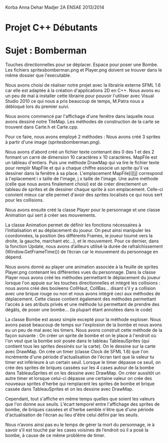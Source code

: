 Korba Anna
Dehar Madjer
2A ENSAE 2013/2014

Projet C++ Débutants
====================

Sujet : Bomberman
=================

Touches directionnelles pour se déplacer.
Espace pour poser une Bombe.
Les fichiers spritesbomberman.png et Player.png doivent se trouver dans le même dossier que l'executable.

Nous avons choisi de réaliser notre projet avec la librairie externe SFML 1.6 car elle est adaptée à la création d'applications 2D en C++.
Nous avons eu un peu de mal à installer cette librairie pour pouvoir l'utiliser avec Visual Studio 2010 ce qui nous a pris beaucoup de temps, M.Patra nous a débloqué lors du premier suivi.
	
Nous avons commencé par l'affichage d'une fenêtre dans laquelle nous avons dessiné notre TileMap. Les méthodes de construction de la carte se trouvent dans Carte.h et Carte.cpp.

Pour ce faire, nous avons employé 2 méthodes : 
Nous avons créé 3 sprites à partir d'une image (spritesbomberman.png).

Nous avons d'abord créé un fichier texte contenant des 0 des 1 et des 2 formant un carré de dimension 10 caractères x 10 caractères. MapFile est un tableau d'entiers. Puis une méthode DrawMap qui va lire le fichier texte pour remplir MapFile et qui a chaque chiffre associe un sprite qu'il va dessiner dans la fenêtre à sa place. L'emplacement MapFile[i][j] correspond à l'eplacement i x taille de l'image, j x taille de l'image.
Une autre méthode (celle que nous avons finalement choisi) est de créer directement un tableau de sprites et de dessiner chaque sprite à son emplacement. Celle-ci convient mieux car elle permet d'avoir des sprites localisés ce qui nous sert pour les collisions.

Nous avons ensuite créé la classe Player pour le personnage et une classe Animation qui sert à créer ses mouvements.

La classe Animation permet de définir les fonctions nécessaires à l’initialisation et au déplacement du joueur. On peut ainsi manipuler les coordonnées, la position (les différents Frames, ie joueur tourné vers la droite, la gauche, marchant etc…), et le mouvement. Pour ce dernier, dans la fonction Update, nous avons d’ailleurs utilisé la durée de rafraîchissement (Window.GetFrameTime()) de l’écran car le mouvement du personnage en dépend.

Nous avons donné au player une animation associée à la feuille de sprites Player.png contenant les différentes vues du personnage. Dans la classe Player nous avons créé les méthodes permettant le déplacement du joueur lorsque l'on appuie sur les touches directionnelles et intégré les collisions : nous avons créé des booleens CollHaut, CollBas... disant s'il y a collision avec une brique rouge ou non et nous avons intégré ceci aux méthodes de déplacement. 
Cette classe contient également des méthodes permettant l'accès à ses atributs privés et une méthode lui permettant de prendre des dégâts, de poser une bombe... (la plupart étant annotées dans le code)


La classe Bombe est assez simple excepté pour la méthode exploser. Nous avons passé beaucoup de temps sur l'explosion de la bombe et nous avons eu un peu de mal avec les timers. Nous avons construit cette méthode de la façon suivante :
On créer un sprite de bombe et on le place à l'endroit où l'on veut que la bombe soir posée dans le tableau TableauSprites (qui contient tous les sprites dessinés sur la carte).
On le dessine sur la carte avec DrawMap.
On crée un timer (classe Clock de SFML 1.6) que l'on incrémente d'une période d'actualisation de l'écran tant que la valeur tu timer est inférieure à un certain seuil.
Lorsque le timer dépasse ce seuil, on crée des sprites de briques cassées sur les 4 cases autour de la bombe dans TableauSprites et on les dessine avec DrawMap.
On créer aussitôt un autre timer et lorsque celui-ci dépasse une certaine valeur on crée des nouveaux sprites d'herbe qui remplacent les sprites de bombe et brique cassée dans TableauSprites et on les dessine avec DrawMap.

Cependant, tout s'affiche en même temps quelles que soient les valeurs que l'on donne aux seuils. L'écart temporel entre l'affichage des sprites de bombe, de briques cassées et d'herbe semble n'être que d'une période d'actualisation de l'écran au lieu d'être celui défini par les seuils.

Nous n’avons ainsi pas eu le temps de gérer la mort du personnage, ie à savoir s’il est touché par les cases voisines de l’endroit où il a posé la bombe, à cause de ce même problème de timer.
